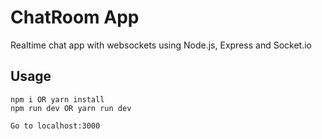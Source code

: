 # ChatRoom App
Realtime chat app with websockets using Node.js, Express and Socket.io

## Usage
```
npm i OR yarn install
npm run dev OR yarn run dev

Go to localhost:3000
```